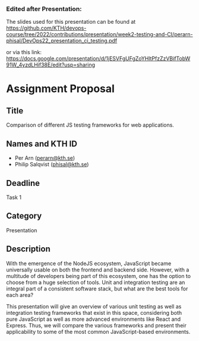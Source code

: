 ### Edited after Presentation:
The slides used for this presentation can be found at https://github.com/KTH/devops-course/tree/2022/contributions/presentation/week2-testing-and-CI/perarn-phisal/DevOps22_presentation_ci_testing.pdf

or via this link: https://docs.google.com/presentation/d/1jESVFgUFgZoYHltPfzZzVBifTobW91W_4yzdLHif38E/edit?usp=sharing

# Assignment Proposal

## Title
Comparison of different JS testing frameworks for web applications.

## Names and KTH ID

- Per Arn (perarn@kth.se)
- Philip Salqvist (phisal@kth.se)

## Deadline

Task 1

## Category

Presentation

## Description
With the emergence of the NodeJS ecosystem, JavaScript became universally usable on both the frontend and backend side. However, with a multitude of developers being part of this ecosystem, one has the option to choose from a huge selection of tools. Unit and integration testing are an integral part of a consistent software stack, but what are the best tools for each area?

This presentation will give an overview of various unit testing as well as integration testing frameworks that exist in this space, considering both pure JavaScript as well as more advanced environments like React and Express. Thus, we will compare the various frameworks and present their applicability to some of the most common JavaScript-based environments.
